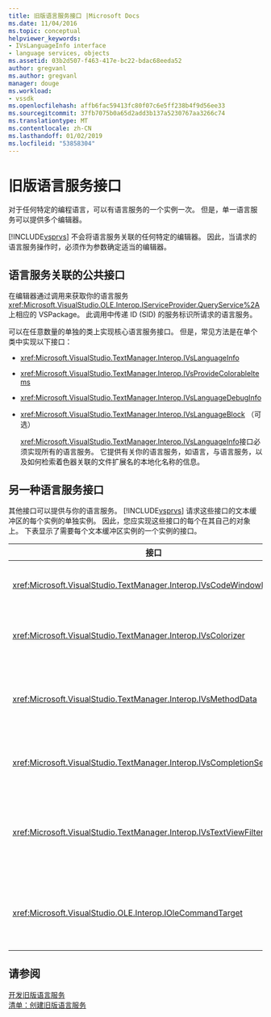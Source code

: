 ```yaml
---
title: 旧版语言服务接口 |Microsoft Docs
ms.date: 11/04/2016
ms.topic: conceptual
helpviewer_keywords:
- IVsLanguageInfo interface
- language services, objects
ms.assetid: 03b2d507-f463-417e-bc22-bdac68eeda52
author: gregvanl
ms.author: gregvanl
manager: douge
ms.workload:
- vssdk
ms.openlocfilehash: affb6fac59413fc80f07c6e5ff238b4f9d56ee33
ms.sourcegitcommit: 37fb7075b0a65d2add3b137a5230767aa3266c74
ms.translationtype: MT
ms.contentlocale: zh-CN
ms.lasthandoff: 01/02/2019
ms.locfileid: "53858304"
---
```

# <a name="legacy-language-service-interfaces"></a>旧版语言服务接口
对于任何特定的编程语言，可以有语言服务的一个实例一次。 但是，单一语言服务可以提供多个编辑器。  
  
 [!INCLUDE[vsprvs](../../code-quality/includes/vsprvs_md.md)] 不会将语言服务关联的任何特定的编辑器。 因此，当请求的语言服务操作时，必须作为参数确定适当的编辑器。  
  
## <a name="common-interfaces-associated-with-language-services"></a>语言服务关联的公共接口  
 在编辑器通过调用来获取你的语言服务<xref:Microsoft.VisualStudio.OLE.Interop.IServiceProvider.QueryService%2A>上相应的 VSPackage。 此调用中传递 ID (SID) 的服务标识所请求的语言服务。  
  
 可以在任意数量的单独的类上实现核心语言服务接口。 但是，常见方法是在单个类中实现以下接口：  
  
- <xref:Microsoft.VisualStudio.TextManager.Interop.IVsLanguageInfo>  
  
- <xref:Microsoft.VisualStudio.TextManager.Interop.IVsProvideColorableItems>  
  
- <xref:Microsoft.VisualStudio.TextManager.Interop.IVsLanguageDebugInfo>  
  
- <xref:Microsoft.VisualStudio.TextManager.Interop.IVsLanguageBlock> （可选）  
  
  <xref:Microsoft.VisualStudio.TextManager.Interop.IVsLanguageInfo>接口必须实现所有的语言服务。 它提供有关你的语言服务，如语言，与语言服务，以及如何检索着色器关联的文件扩展名的本地化名称的信息。  
  
## <a name="additional-language-service-interfaces"></a>另一种语言服务接口  
 其他接口可以提供与你的语言服务。 [!INCLUDE[vsprvs](../../code-quality/includes/vsprvs_md.md)] 请求这些接口的文本缓冲区的每个实例的单独实例。 因此，您应实现这些接口的每个在其自己的对象上。 下表显示了需要每个文本缓冲区实例的一个实例的接口。  
  
|接口|描述|  
|---------------|-----------------|  
|<xref:Microsoft.VisualStudio.TextManager.Interop.IVsCodeWindowManager>|管理代码窗口修饰，如下拉栏。 可以通过使用来获取此接口<xref:Microsoft.VisualStudio.TextManager.Interop.IVsLanguageInfo.GetCodeWindowManager%2A>方法。 还有一个<xref:Microsoft.VisualStudio.TextManager.Interop.IVsCodeWindowManager>每个代码窗口。|  
|<xref:Microsoft.VisualStudio.TextManager.Interop.IVsColorizer>|用于控制语言关键字和分隔符。 可以通过使用来获取此接口<xref:Microsoft.VisualStudio.TextManager.Interop.IVsLanguageInfo.GetColorizer%2A>方法。 <xref:Microsoft.VisualStudio.TextManager.Interop.IVsColorizer> 在绘制时调用。 避免在计算密集型工作<xref:Microsoft.VisualStudio.TextManager.Interop.IVsColorizer>或性能可能会受到影响。|  
|<xref:Microsoft.VisualStudio.TextManager.Interop.IVsMethodData>|提供了 IntelliSense 参数工具提示。 当语言服务识别出的字符，该值指示该方法的数据应是显示，例如左括号，它将调用<xref:Microsoft.VisualStudio.TextManager.Interop.IVsMethodTipWindow.SetMethodData%2A>方法以通知文本的视图，语言服务已准备好显示的参数信息工具提示。 文本视图然后回调到语言服务由使用的方法<xref:Microsoft.VisualStudio.TextManager.Interop.IVsMethodData>接口，用于获取所需的信息以显示工具提示。|  
|<xref:Microsoft.VisualStudio.TextManager.Interop.IVsCompletionSet>|提供了 IntelliSense 语句完成。 当语言服务已准备好显示完成列表时，它将调用<xref:Microsoft.VisualStudio.TextManager.Interop.IVsTextView.UpdateCompletionStatus%2A>文本视图上的方法。 文本视图然后回调到语言服务的使用方法<xref:Microsoft.VisualStudio.TextManager.Interop.IVsCompletionSet>对象。|  
|<xref:Microsoft.VisualStudio.TextManager.Interop.IVsTextViewFilter>|允许修改文本视图使用的命令处理程序。 在其中您实现的类<xref:Microsoft.VisualStudio.TextManager.Interop.IVsTextViewFilter>接口还必须实现<xref:Microsoft.VisualStudio.OLE.Interop.IOleCommandTarget>接口。 文本视图检索<xref:Microsoft.VisualStudio.TextManager.Interop.IVsTextViewFilter>通过查询对象<xref:Microsoft.VisualStudio.OLE.Interop.IOleCommandTarget>对象传递到<xref:Microsoft.VisualStudio.TextManager.Interop.IVsTextView.AddCommandFilter%2A>方法。 应有一个<xref:Microsoft.VisualStudio.TextManager.Interop.IVsTextViewFilter>为每个视图的对象。|  
|<xref:Microsoft.VisualStudio.OLE.Interop.IOleCommandTarget>|截获命令在用户键入到代码窗口。 监视输出你<xref:Microsoft.VisualStudio.OLE.Interop.IOleCommandTarget>实现，以提供自定义完成信息并查看修改<br /><br /> 要传递你<xref:Microsoft.VisualStudio.OLE.Interop.IOleCommandTarget>对象的文本视图中，调用<xref:Microsoft.VisualStudio.TextManager.Interop.IVsTextView.AddCommandFilter%2A>。|  
  
## <a name="see-also"></a>请参阅  
 [开发旧版语言服务](../../extensibility/internals/developing-a-legacy-language-service.md)   
 [清单：创建旧版语言服务](../../extensibility/internals/checklist-creating-a-legacy-language-service.md)